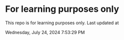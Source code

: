 # For learning purposes only
This repo is for learning purposes only.
Last updated at

Wednesday, July 24, 2024 7:53:29 PM

